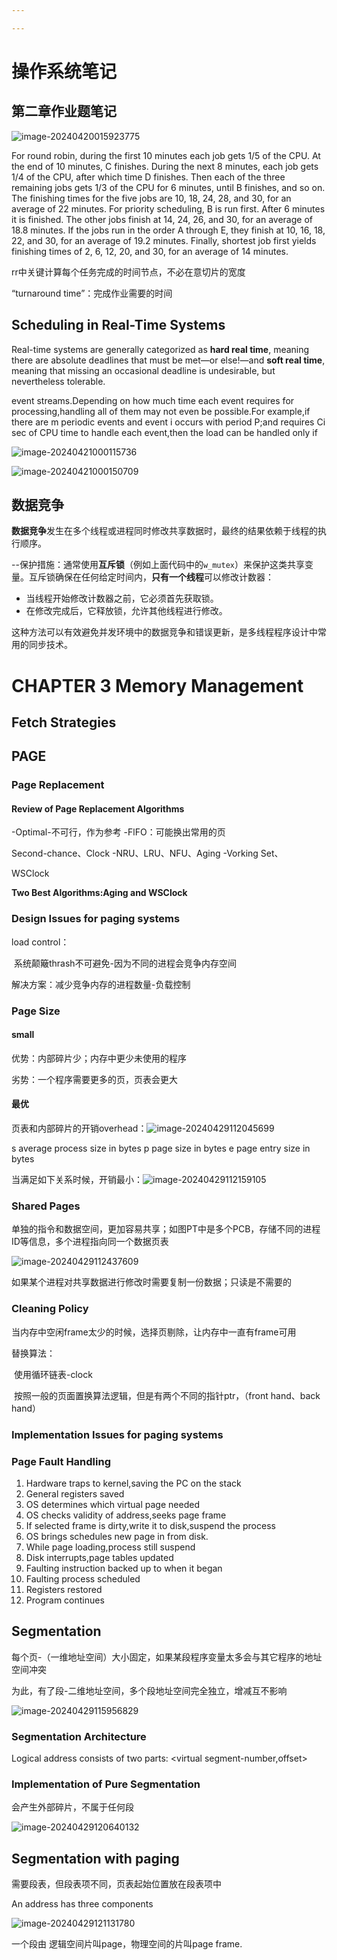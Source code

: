 ```yaml
---

---
```


# 操作系统笔记

## 第二章作业题笔记

![image-20240420015923775](./assets/image-20240420015923775.png)



For round robin, during the first 10 minutes each job gets 1/5 of the CPU. At the end of 10 minutes, C finishes. During the next 8 minutes, each job gets 1/4 of the CPU, after which time D finishes. Then each of the three remaining jobs gets 1/3 of the CPU for 6 minutes, until B finishes, and so on. The finishing times for the five jobs are 10, 18, 24, 28, and 30, for an average of 22 minutes. For priority scheduling, B is run first. After 6 minutes it is finished. The other jobs finish at 14, 24, 26, and 30, for an average of 18.8 minutes. If the jobs run in the order A through E, they finish at 10, 16, 18, 22, and 30, for an average of 19.2 minutes. Finally, shortest job first yields finishing times of 2, 6, 12, 20, and 30, for an average of 14 minutes.



rr中关键计算每个任务完成的时间节点，不必在意切片的宽度

“turnaround time”：完成作业需要的时间

## Scheduling in Real-Time Systems

Real-time systems are generally categorized as **hard real time**, meaning there are absolute deadlines that must be met—or else!—and **soft real time**, meaning that missing an occasional deadline is undesirable, but nevertheless tolerable.



event streams.Depending on how much time each event requires for processing,handling all of them may not even be possible.For example,if there are m periodic events and event i occurs with period P;and requires Ci sec of CPU time to handle each event,then the load can be handled only if

![image-20240421000115736](./assets/image-20240421000115736.png)

![image-20240421000150709](./assets/image-20240421000150709.png)

## 数据竞争

**数据竞争**发生在多个线程或进程同时修改共享数据时，最终的结果依赖于线程的执行顺序。

--保护措施：通常使用**互斥锁**（例如上面代码中的`w_mutex`）来保护这类共享变量。互斥锁确保在任何给定时间内，**只有一个线程**可以修改计数器：

- 当线程开始修改计数器之前，它必须首先获取锁。
- 在修改完成后，它释放锁，允许其他线程进行修改。

这种方法可以有效避免并发环境中的数据竞争和错误更新，是多线程程序设计中常用的同步技术。

# CHAPTER 3 Memory Management

## Fetch Strategies

## PAGE

### Page Replacement

#### Review of Page Replacement Algorithms

-Optimal-不可行，作为参考
-FlFO：可能换出常用的页

Second-chance、Clock
-NRU、LRU、NFU、Aging
-Vorking Set、

WSClock

**Two Best Algorithms:Aging and WSClock**

### Design Issues for paging systems

load control：

​	系统颠簸thrash不可避免-因为不同的进程会竞争内存空间

解决方案：减少竞争内存的进程数量-负载控制

### Page Size

#### small

优势：内部碎片少；内存中更少未使用的程序

劣势：一个程序需要更多的页，页表会更大

#### 最优

页表和内部碎片的开销overhead：![image-20240429112045699](./assets/image-20240429112045699.png)

s average process size in bytes
p page size in bytes
e page entry size in bytes

当满足如下关系时候，开销最小：![image-20240429112159105](./assets/image-20240429112159105.png)

### Shared Pages

单独的指令和数据空间，更加容易共享；如图PT中是多个PCB，存储不同的进程ID等信息，多个进程指向同一个数据页表

![image-20240429112437609](./assets/image-20240429112437609.png)

如果某个进程对共享数据进行修改时需要复制一份数据；只读是不需要的

### Cleaning Policy

当内存中空闲frame太少的时候，选择页剔除，让内存中一直有frame可用

替换算法：

​	使用循环链表-clock

​	按照一般的页面置换算法逻辑，但是有两个不同的指针ptr，（front 	hand、back hand）



### Implementation Issues for paging systems

### Page Fault Handling

1. Hardware traps to kernel,saving the PC on the stack
2. General registers saved
3. OS determines which virtual page needed
4. OS checks validity of address,seeks page frame
5. If selected frame is dirty,write it to disk,suspend the process
6. OS brings schedules new page in from disk.
7. While page loading,process still suspend
8. Disk interrupts,page tables updated
9. Faulting instruction backed up to when it began
10. Faulting process scheduled
11. Registers restored
12. Program continues

## Segmentation

每个页-（一维地址空间）大小固定，如果某段程序变量太多会与其它程序的地址空间冲突

为此，有了段-二维地址空间，多个段地址空间完全独立，增减互不影响

![image-20240429115956829](./assets/image-20240429115956829.png)

### Segmentation Architecture

Logical address consists of two parts:
<virtual segment-number,offset>

### Implementation of Pure Segmentation

会产生外部碎片，不属于任何段

![image-20240429120640132](./assets/image-20240429120640132.png)

## Segmentation with paging

需要段表，但段表项不同，页表起始位置放在段表项中

An address has three components

![image-20240429121131780](./assets/image-20240429121131780.png)

一个段由
逻辑空间片叫page，物理空间的片叫page frame.
